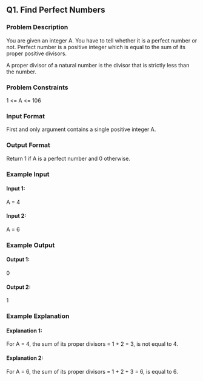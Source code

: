 ﻿## Q1. Find Perfect Numbers
### Problem Description
You are given an integer A. You have to tell whether it is a perfect number or not.
Perfect number is a positive integer which is equal to the sum of its proper positive divisors.

A proper divisor of a natural number is the divisor that is strictly less than the number.

### Problem Constraints
1 <= A <= 106

### Input Format
First and only argument contains a single positive integer A.

### Output Format
Return 1 if A is a perfect number and 0 otherwise.

### Example Input
#### Input 1:
A = 4

#### Input 2:
A = 6

### Example Output
#### Output 1:
0 
#### Output 2:
1 

### Example Explanation
#### Explanation 1:
For A = 4, the sum of its proper divisors = 1 + 2 = 3, is not equal to 4.
#### Explanation 2:
For A = 6, the sum of its proper divisors = 1 + 2 + 3 = 6, is equal to 6. 
